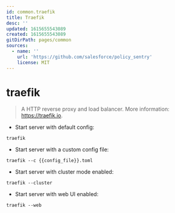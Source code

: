 ```yaml
---
id: common.traefik
title: Traefik
desc: ''
updated: 1615655543089
created: 1615655543089
gitDirPath: pages/common
sources:
  - name: ''
    url: 'https://github.com/salesforce/policy_sentry'
    license: MIT
---
```

# traefik

> A HTTP reverse proxy and load balancer.
> More information: <https://traefik.io>.

- Start server with default config:

`traefik`

- Start server with a custom config file:

`traefik --c {{config_file}}.toml`

- Start server with cluster mode enabled:

`traefik --cluster`

- Start server with web UI enabled:

`traefik --web`

